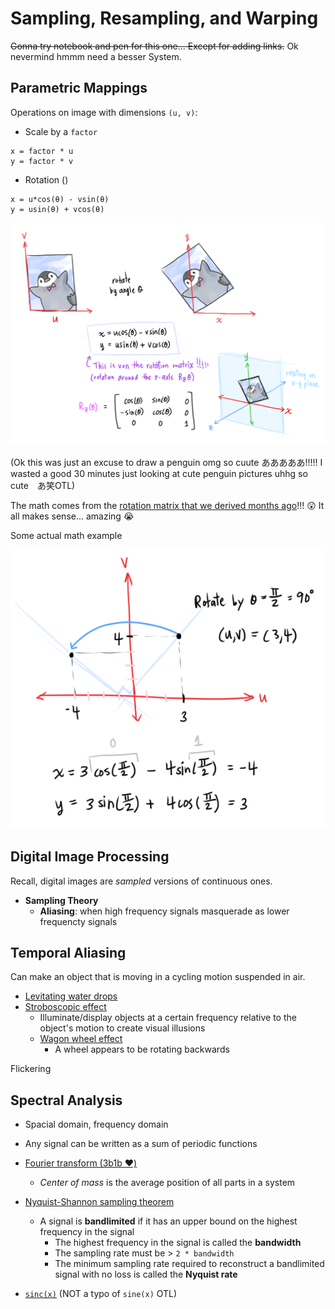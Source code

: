 # Sampling, Resampling, and Warping

~~Gonna try notebook and pen for this one... Except for adding links.~~ Ok nevermind hmmm need a besser System.
## Parametric Mappings

Operations on image with dimensions `(u, v)`:
* Scale by a `factor`
```
x = factor * u
y = factor * v
```

* Rotation ()
```
x = u*cos(θ) - vsin(θ)
y = usin(θ) + vcos(θ)
```

![Rotating an image](images/rotation.png)

(Ok this was just an excuse to draw a penguin omg so cuute あああああ!!!!! I wasted a good 30 minutes just looking at cute penguin pictures uhhg so cute　あ笑OTL)

The math comes from the [rotation matrix that we derived months ago](https://github.com/atskae/computer-graphics/tree/master/scratch-a-pixel/notes/02-geometry/04-matrices#the-rotation-matrix)!!! 😲 It all makes sense... amazing 😭

Some actual math example

![Rotation math](images/rotation-maf.png)

## Digital Image Processing
Recall, digital images are *sampled* versions of continuous ones.

* **Sampling Theory**
  * **Aliasing**: when high frequency signals masquerade as lower frequencty signals

## Temporal Aliasing
Can make an object that is moving in a cycling motion suspended in air.
* [Levitating water drops](https://www.youtube.com/watch?v=LqMFiVkvxQw&ab_channel=isaac879)
* [Stroboscopic effect](https://en.wikipedia.org/wiki/Stroboscopic_effect#:~:text=The%20stroboscopic%20effect%20is%20a,the%20period%20of%20the%20motion.)
  * Illuminate/display objects at a certain frequency relative to the object's motion to create visual illusions
  * [Wagon wheel effect](https://en.wikipedia.org/wiki/Wagon-wheel_effect)
    * A wheel appears to be rotating backwards

Flickering

## Spectral Analysis
* Spacial domain, frequency domain
* Any signal can be written as a sum of periodic functions
* [Fourier transform (3b1b ❤️)](https://www.youtube.com/watch?v=spUNpyF58BY&ab_channel=3Blue1Brown)
    * *Center of mass* is the average position of all parts in a system

* [Nyquist-Shannon sampling theorem](https://en.wikipedia.org/wiki/Nyquist%E2%80%93Shannon_sampling_theorem)
  * A signal is **bandlimited** if it has an upper bound on the highest frequency in the signal
    * The highest frequency in the signal is called the **bandwidth**
    * The sampling rate must be > `2 * bandwidth`
    * The minimum sampling rate required to reconstruct a bandlimited signal with no loss is called the **Nyquist rate**


* [`sinc(x)`](https://en.wikipedia.org/wiki/Sinc_function) (NOT a typo of `sine(x)` OTL)

